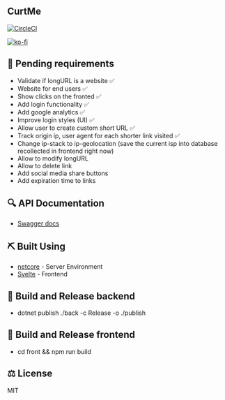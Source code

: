 ## CurtMe

[![CircleCI](https://circleci.com/gh/damianpumar/Curtme.svg?style=svg)](https://circleci.com/gh/damianpumar/Curtme)

[![ko-fi](https://www.ko-fi.com/img/githubbutton_sm.svg)](https://ko-fi.com/D1D11NVC3)

## :pencil: Pending requirements

- Validate if longURL is a website :white_check_mark:
- Website for end users :white_check_mark:
- Show clicks on the fronted :white_check_mark:
- Add login functionality :white_check_mark:
- Add google analytics :white_check_mark:
- Improve login styles (UI) :white_check_mark:
- Allow user to create custom short URL :white_check_mark:
- Track origin ip, user agent for each shorter link visited :white_check_mark:
- Change ip-stack to ip-geolocation (save the current isp into database recollected in frontend right now)
- Allow to modify longURL
- Allow to delete link
- Add social media share buttons
- Add expiration time to links

## :mag: API Documentation

- [Swagger docs](https://curtme.org/developer/)

## :pick: Built Using

- [netcore](https://dotnet.microsoft.com/download) - Server Environment
- [Svelte](https://svelte.dev/) - Frontend

## :rocket: Build and Release backend

- dotnet publish ./back -c Release -o ./publish

## :rocket: Build and Release frontend

- cd front && npm run build

## :balance_scale: License

MIT
